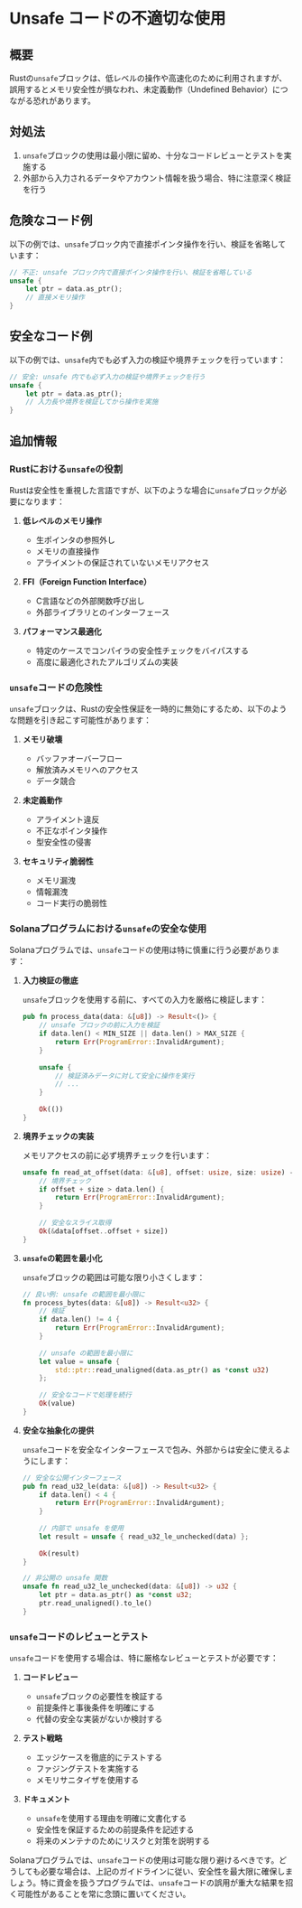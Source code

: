 # Unsafe コードの不適切な使用

## 概要

Rustの`unsafe`ブロックは、低レベルの操作や高速化のために利用されますが、誤用するとメモリ安全性が損なわれ、未定義動作（Undefined Behavior）につながる恐れがあります。

## 対処法

1. `unsafe`ブロックの使用は最小限に留め、十分なコードレビューとテストを実施する
2. 外部から入力されるデータやアカウント情報を扱う場合、特に注意深く検証を行う

## 危険なコード例

以下の例では、`unsafe`ブロック内で直接ポインタ操作を行い、検証を省略しています：

```rust
// 不正: unsafe ブロック内で直接ポインタ操作を行い、検証を省略している
unsafe {
    let ptr = data.as_ptr();
    // 直接メモリ操作
}
```

## 安全なコード例

以下の例では、`unsafe`内でも必ず入力の検証や境界チェックを行っています：

```rust
// 安全: unsafe 内でも必ず入力の検証や境界チェックを行う
unsafe {
    let ptr = data.as_ptr();
    // 入力長や境界を検証してから操作を実施
}
```

## 追加情報

### Rustにおける`unsafe`の役割

Rustは安全性を重視した言語ですが、以下のような場合に`unsafe`ブロックが必要になります：

1. **低レベルのメモリ操作**
   - 生ポインタの参照外し
   - メモリの直接操作
   - アライメントの保証されていないメモリアクセス

2. **FFI（Foreign Function Interface）**
   - C言語などの外部関数呼び出し
   - 外部ライブラリとのインターフェース

3. **パフォーマンス最適化**
   - 特定のケースでコンパイラの安全性チェックをバイパスする
   - 高度に最適化されたアルゴリズムの実装

### `unsafe`コードの危険性

`unsafe`ブロックは、Rustの安全性保証を一時的に無効にするため、以下のような問題を引き起こす可能性があります：

1. **メモリ破壊**
   - バッファオーバーフロー
   - 解放済みメモリへのアクセス
   - データ競合

2. **未定義動作**
   - アライメント違反
   - 不正なポインタ操作
   - 型安全性の侵害

3. **セキュリティ脆弱性**
   - メモリ漏洩
   - 情報漏洩
   - コード実行の脆弱性

### Solanaプログラムにおける`unsafe`の安全な使用

Solanaプログラムでは、`unsafe`コードの使用は特に慎重に行う必要があります：

1. **入力検証の徹底**

   `unsafe`ブロックを使用する前に、すべての入力を厳格に検証します：

   ```rust
   pub fn process_data(data: &[u8]) -> Result<()> {
       // unsafe ブロックの前に入力を検証
       if data.len() < MIN_SIZE || data.len() > MAX_SIZE {
           return Err(ProgramError::InvalidArgument);
       }
       
       unsafe {
           // 検証済みデータに対して安全に操作を実行
           // ...
       }
       
       Ok(())
   }
   ```

2. **境界チェックの実装**

   メモリアクセスの前に必ず境界チェックを行います：

   ```rust
   unsafe fn read_at_offset(data: &[u8], offset: usize, size: usize) -> Result<&[u8]> {
       // 境界チェック
       if offset + size > data.len() {
           return Err(ProgramError::InvalidArgument);
       }
       
       // 安全なスライス取得
       Ok(&data[offset..offset + size])
   }
   ```

3. **`unsafe`の範囲を最小化**

   `unsafe`ブロックの範囲は可能な限り小さくします：

   ```rust
   // 良い例: unsafe の範囲を最小限に
   fn process_bytes(data: &[u8]) -> Result<u32> {
       // 検証
       if data.len() != 4 {
           return Err(ProgramError::InvalidArgument);
       }
       
       // unsafe の範囲を最小限に
       let value = unsafe {
           std::ptr::read_unaligned(data.as_ptr() as *const u32)
       };
       
       // 安全なコードで処理を続行
       Ok(value)
   }
   ```

4. **安全な抽象化の提供**

   `unsafe`コードを安全なインターフェースで包み、外部からは安全に使えるようにします：

   ```rust
   // 安全な公開インターフェース
   pub fn read_u32_le(data: &[u8]) -> Result<u32> {
       if data.len() < 4 {
           return Err(ProgramError::InvalidArgument);
       }
       
       // 内部で unsafe を使用
       let result = unsafe { read_u32_le_unchecked(data) };
       
       Ok(result)
   }
   
   // 非公開の unsafe 関数
   unsafe fn read_u32_le_unchecked(data: &[u8]) -> u32 {
       let ptr = data.as_ptr() as *const u32;
       ptr.read_unaligned().to_le()
   }
   ```

### `unsafe`コードのレビューとテスト

`unsafe`コードを使用する場合は、特に厳格なレビューとテストが必要です：

1. **コードレビュー**
   - `unsafe`ブロックの必要性を検証する
   - 前提条件と事後条件を明確にする
   - 代替の安全な実装がないか検討する

2. **テスト戦略**
   - エッジケースを徹底的にテストする
   - ファジングテストを実施する
   - メモリサニタイザを使用する

3. **ドキュメント**
   - `unsafe`を使用する理由を明確に文書化する
   - 安全性を保証するための前提条件を記述する
   - 将来のメンテナのためにリスクと対策を説明する

Solanaプログラムでは、`unsafe`コードの使用は可能な限り避けるべきです。どうしても必要な場合は、上記のガイドラインに従い、安全性を最大限に確保しましょう。特に資金を扱うプログラムでは、`unsafe`コードの誤用が重大な結果を招く可能性があることを常に念頭に置いてください。
